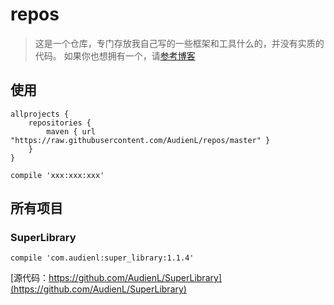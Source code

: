 # repos

> 这是一个仓库，专门存放我自己写的一些框架和工具什么的，并没有实质的代码。
> 如果你也想拥有一个，请[参考博客](http://www.jianshu.com/p/ca53952f4212)

## 使用

```
allprojects {
    repositories {
        maven { url "https://raw.githubusercontent.com/AudienL/repos/master" }
    }
}

compile 'xxx:xxx:xxx'
```


## 所有项目

### SuperLibrary

```
compile 'com.audienl:super_library:1.1.4'
```

[源代码：https://github.com/AudienL/SuperLibrary](https://github.com/AudienL/SuperLibrary)
